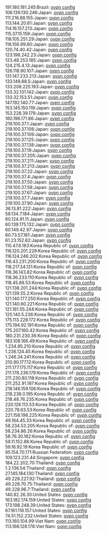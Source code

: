 191.180.181.245:Brazil: [ovpn config](vpn/191_180_181_245.ovpn)  
106.139.130.246:Japan: [ovpn config](vpn/106_139_130_246.ovpn)  
111.216.88.155:Japan: [ovpn config](vpn/111_216_88_155.ovpn)  
113.144.20.61:Japan: [ovpn config](vpn/113_144_20_61.ovpn)  
114.16.157.213:Japan: [ovpn config](vpn/114_16_157_213.ovpn)  
115.37.15.159:Japan: [ovpn config](vpn/115_37_15_159.ovpn)  
118.105.251.29:Japan: [ovpn config](vpn/118_105_251_29.ovpn)  
118.156.99.60:Japan: [ovpn config](vpn/118_156_99_60.ovpn)  
120.74.40.42:Japan: [ovpn config](vpn/120_74_40_42.ovpn)  
123.198.242.23:Japan: [ovpn config](vpn/123_198_242_23.ovpn)  
123.48.253.185:Japan: [ovpn config](vpn/123_48_253_185.ovpn)  
124.215.4.13:Japan: [ovpn config](vpn/124_215_4_13.ovpn)  
126.118.90.107:Japan: [ovpn config](vpn/126_118_90_107.ovpn)  
131.147.233.213:Japan: [ovpn config](vpn/131_147_233_213.ovpn)  
133.149.88.5:Japan: [ovpn config](vpn/133_149_88_5.ovpn)  
133.208.225.193:Japan: [ovpn config](vpn/133_208_225_193.ovpn)  
133.32.131.142:Japan: [ovpn config](vpn/133_32_131_142.ovpn)  
133.32.153.51:Japan: [ovpn config](vpn/133_32_153_51.ovpn)  
147.192.140.77:Japan: [ovpn config](vpn/147_192_140_77.ovpn)  
153.145.150.119:Japan: [ovpn config](vpn/153_145_150_119.ovpn)  
153.228.39.179:Japan: [ovpn config](vpn/153_228_39_179.ovpn)  
180.196.171.86:Japan: [ovpn config](vpn/180_196_171_86.ovpn)  
219.100.37.1:Japan: [ovpn config](vpn/219_100_37_1.ovpn)  
219.100.37.108:Japan: [ovpn config](vpn/219_100_37_108.ovpn)  
219.100.37.109:Japan: [ovpn config](vpn/219_100_37_109.ovpn)  
219.100.37.125:Japan: [ovpn config](vpn/219_100_37_125.ovpn)  
219.100.37.138:Japan: [ovpn config](vpn/219_100_37_138.ovpn)  
219.100.37.19:Japan: [ovpn config](vpn/219_100_37_19.ovpn)  
219.100.37.205:Japan: [ovpn config](vpn/219_100_37_205.ovpn)  
219.100.37.211:Japan: [ovpn config](vpn/219_100_37_211.ovpn)  
219.100.37.213:Japan: [ovpn config](vpn/219_100_37_213.ovpn)  
219.100.37.22:Japan: [ovpn config](vpn/219_100_37_22.ovpn)  
219.100.37.4:Japan: [ovpn config](vpn/219_100_37_4.ovpn)  
219.100.37.50:Japan: [ovpn config](vpn/219_100_37_50.ovpn)  
219.100.37.58:Japan: [ovpn config](vpn/219_100_37_58.ovpn)  
219.100.37.67:Japan: [ovpn config](vpn/219_100_37_67.ovpn)  
219.100.37.7:Japan: [ovpn config](vpn/219_100_37_7.ovpn)  
219.100.37.90:Japan: [ovpn config](vpn/219_100_37_90.ovpn)  
36.13.81.222:Japan: [ovpn config](vpn/36_13_81_222.ovpn)  
59.134.7.184:Japan: [ovpn config](vpn/59_134_7_184.ovpn)  
60.124.91.11:Japan: [ovpn config](vpn/60_124_91_11.ovpn)  
60.139.175.132:Japan: [ovpn config](vpn/60_139_175_132.ovpn)  
60.149.42.97:Japan: [ovpn config](vpn/60_149_42_97.ovpn)  
60.73.57.181:Japan: [ovpn config](vpn/60_73_57_181.ovpn)  
61.23.152.62:Japan: [ovpn config](vpn/61_23_152_62.ovpn)  
110.47.6.183:Korea Republic of: [ovpn config](vpn/110_47_6_183.ovpn)  
116.120.201.229:Korea Republic of: [ovpn config](vpn/116_120_201_229.ovpn)  
116.124.246.202:Korea Republic of: [ovpn config](vpn/116_124_246_202.ovpn)  
116.43.231.200:Korea Republic of: [ovpn config](vpn/116_43_231_200.ovpn)  
118.217.34.131:Korea Republic of: [ovpn config](vpn/118_217_34_131.ovpn)  
118.36.143.82:Korea Republic of: [ovpn config](vpn/118_36_143_82.ovpn)  
118.36.233.110:Korea Republic of: [ovpn config](vpn/118_36_233_110.ovpn)  
118.45.89.53:Korea Republic of: [ovpn config](vpn/118_45_89_53.ovpn)  
121.138.201.244:Korea Republic of: [ovpn config](vpn/121_138_201_244.ovpn)  
121.139.55.2:Korea Republic of: [ovpn config](vpn/121_139_55_2.ovpn)  
121.140.177.250:Korea Republic of: [ovpn config](vpn/121_140_177_250.ovpn)  
121.140.60.221:Korea Republic of: [ovpn config](vpn/121_140_60_221.ovpn)  
121.161.55.244:Korea Republic of: [ovpn config](vpn/121_161_55_244.ovpn)  
125.140.5.236:Korea Republic of: [ovpn config](vpn/125_140_5_236.ovpn)  
175.113.228.172:Korea Republic of: [ovpn config](vpn/175_113_228_172.ovpn)  
175.194.92.191:Korea Republic of: [ovpn config](vpn/175_194_92_191.ovpn)  
175.207.160.42:Korea Republic of: [ovpn config](vpn/175_207_160_42.ovpn)  
180.231.230.36:Korea Republic of: [ovpn config](vpn/180_231_230_36.ovpn)  
183.108.166.49:Korea Republic of: [ovpn config](vpn/183_108_166_49.ovpn)  
1.234.95.210:Korea Republic of: [ovpn config](vpn/1_234_95_210.ovpn)  
1.236.124.45:Korea Republic of: [ovpn config](vpn/1_236_124_45.ovpn)  
1.246.34.241:Korea Republic of: [ovpn config](vpn/1_246_34_241.ovpn)  
210.90.177.12:Korea Republic of: [ovpn config](vpn/210_90_177_12.ovpn)  
211.177.175.117:Korea Republic of: [ovpn config](vpn/211_177_175_117.ovpn)  
211.178.236.179:Korea Republic of: [ovpn config](vpn/211_178_236_179.ovpn)  
211.230.80.118:Korea Republic of: [ovpn config](vpn/211_230_80_118.ovpn)  
211.252.91.197:Korea Republic of: [ovpn config](vpn/211_252_91_197.ovpn)  
218.146.159.106:Korea Republic of: [ovpn config](vpn/218_146_159_106.ovpn)  
218.236.0.195:Korea Republic of: [ovpn config](vpn/218_236_0_195.ovpn)  
218.48.76.235:Korea Republic of: [ovpn config](vpn/218_48_76_235.ovpn)  
220.126.113.53:Korea Republic of: [ovpn config](vpn/220_126_113_53.ovpn)  
220.79.63.53:Korea Republic of: [ovpn config](vpn/220_79_63_53.ovpn)  
221.158.198.225:Korea Republic of: [ovpn config](vpn/221_158_198_225.ovpn)  
49.164.45.33:Korea Republic of: [ovpn config](vpn/49_164_45_33.ovpn)  
58.234.53.205:Korea Republic of: [ovpn config](vpn/58_234_53_205.ovpn)  
58.234.86.26:Korea Republic of: [ovpn config](vpn/58_234_86_26.ovpn)  
58.76.30.162:Korea Republic of: [ovpn config](vpn/58_76_30_162.ovpn)  
59.11.152.88:Korea Republic of: [ovpn config](vpn/59_11_152_88.ovpn)  
59.16.92.19:Korea Republic of: [ovpn config](vpn/59_16_92_19.ovpn)  
95.154.70.171:Russian Federation: [ovpn config](vpn/95_154_70_171.ovpn)  
109.123.231.44:Singapore: [ovpn config](vpn/109_123_231_44.ovpn)  
184.22.202.70:Thailand: [ovpn config](vpn/184_22_202_70.ovpn)  
1.2.136.54:Thailand: [ovpn config](vpn/1_2_136_54.ovpn)  
27.145.184.130:Thailand: [ovpn config](vpn/27_145_184_130.ovpn)  
49.228.227.92:Thailand: [ovpn config](vpn/49_228_227_92.ovpn)  
49.228.70.75:Thailand: [ovpn config](vpn/49_228_70_75.ovpn)  
49.228.96.7:Thailand: [ovpn config](vpn/49_228_96_7.ovpn)  
140.82.26.30:United States: [ovpn config](vpn/140_82_26_30.ovpn)  
163.182.174.159:United States: [ovpn config](vpn/163_182_174_159.ovpn)  
173.198.248.39:United States: [ovpn config](vpn/173_198_248_39.ovpn)  
67.161.116.157:United States: [ovpn config](vpn/67_161_116_157.ovpn)  
74.51.152.232:United States: [ovpn config](vpn/74_51_152_232.ovpn)  
113.160.104.99:Viet Nam: [ovpn config](vpn/113_160_104_99.ovpn)  
113.166.128.178:Viet Nam: [ovpn config](vpn/113_166_128_178.ovpn)  
